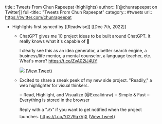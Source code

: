 title:: Tweets From Chun Rapeepat (highlights)
author:: [[@chunrapeepat on Twitter]]
full-title:: "Tweets From Chun Rapeepat"
category:: #tweets
url:: https://twitter.com/chunrapeepat

- Highlights first synced by [[Readwise]] [[Dec 7th, 2022]]
	- ChatGPT gives me 10 project ideas to be built around ChatGPT. It really knows what it's capable of 🤯
	  
	  I clearly see this as an idea generator, a better search engine, a business/life mentor, a mental counselor, a language teacher, etc. What's more? https://t.co/ZvA02iJ4UY 
	  
	  ![](https://pbs.twimg.com/media/Fi93cSIaYAAaPlw.jpg) ([View Tweet](https://twitter.com/chunrapeepat/status/1598630625116028929))
	- Excited to share a sneak peek of my new side project. "Readily," a web highlighter for visual thinkers.
	  
	  ‒ Read, Highlight, and Visualize (@Excalidraw)
	  ‒ Simple & Fast
	  ‒ Everything is stored in the browser
	  
	  Reply with a "✍️" if you want to get notified when the project launches. https://t.co/Yt279q7VjX ([View Tweet](https://twitter.com/chunrapeepat/status/1600158257770729474))